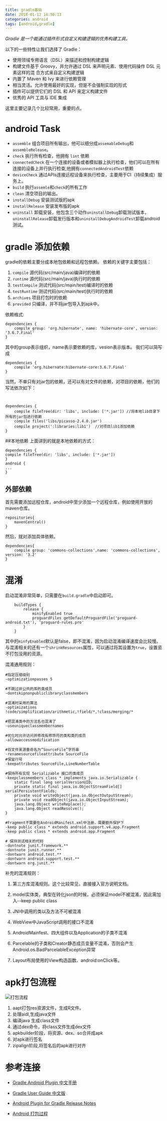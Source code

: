 ```yaml
---
title: gradle基础
date: 2018-01-12 14:50:13
categories: android
tags: [android,gradle]
---
```


*Gradle 是一个能通过插件形式自定义构建逻辑的优秀构建工具。*

以下的一些特性让我们选择了 Gradle：
* 使用领域专用语言（DSL）来描述和控制构建逻辑
* 构建文件基于 Groovy，并允许通过 DSL 来声明元素、使用代码操作 DSL 元素这样的混
合方式来自定义构建逻辑
* 内置了 Maven 和 Ivy 来进行依赖管理
* 相当灵活。允许使用最好的实现，但是不会强制实现的形式
* 插件可以提供它们的 DSL 和 API 来定义构建文件
* 优秀的 API 工具与 IDE 集成


这里主要记录几个比较常用，重要的点。
# android Task
* ``assemble`` 组合项目所有输出，他可以细分成``assemableDebug``和``assembleRelease``。
* ``check`` 执行所有检查，他拥有 ``lint`` 依赖
* ``connectedCheck`` 在一个连接的设备或者模拟器上执行检查，他们可以在所有连接的设备上并行执行检查,他拥有``connectedAndroidTest``依赖
* ``deviceCheck`` 通过APIs连接远程设备来执行检查，主要用于CI（持续集成）服务上。
* ``build`` 执行``assemle``和``check``的所有工作
* ``clean`` 清空项目的输出。
* ``installDebug`` 安装测试版的apk
* ``installRelease`` 安装发布版的apk
* ``uninstall`` 卸载安装，他包含三个动作``uninstallDebug``卸载测试版本， ``uninstallRelease``卸载发行版本和``uninstallDebugAndroidTest``卸载android测试。

# gradle 添加依赖
gradle的依赖主要分成本地包依赖和远程包依赖。
依赖的关键字主要包括：
1. ``compile`` 源代码(src/main/java)编译时的依赖
2. ``runtime`` 源代码(src/main/java)执行时的依赖
3. ``testCompile`` 测试代码(src/main/test)编译时的依赖
4. ``testRuntime`` 测试代码(src/main/test)执行时的依赖
5. ``archives`` 项目打包时的依赖
6. ``provided`` 只编译，并不将jar包导入到apk中。

依赖格式:
```
dependencies {
    compile group: 'org.hibernate', name: 'hibernate-core', version: '3.6.7.Final'
}
```
其中的group表示组织，name表示要依赖的库，vesion表示版本。
我们可以简写成
```
dependencies {
    compile 'org.hibernate:hibernate-core:3.6.7.Final'
}
```
当然，不单只有对jar包的依赖，还可以有对文件的依赖，对项目的依赖，他们的写法依次如下：
```


dependencies {
    compile fileTree(dir: 'libs', include: ['*.jar']) //将本地lib目录下所有的jar包进行依赖
    compile files('libs/picasso-2.4.0.jar')
    compile project(':libraries:lib1')  //对项目lib1添加依赖
}
```

##本地依赖
上面讲到的就是本地依赖的方式：
```
dependencies {
compile fileTree(dir: 'libs', include: ['*.jar'])
}
android {
...
}
```
## 外部依赖
首先需要添加远程仓库，android中至少添加一个远程仓库，例如使用开放的maven仓库。
```
repositories{
    mavenCentral()
}
```
然后，就对添加具体依赖。
```
dependencies{
    compile group: 'commons-collections',name: 'commons-collections', version: '3.2'
}
```

# 混淆
启动混淆非常简单，只需要在``build.gradle``中启动即可。
```
    buildTypes {
        release {
            minifyEnabled true
            proguardFiles getDefaultProguardFile('proguard-android.txt'), 'proguard-rules.pro'
        }
    }
```
其中的``minfyEnabled``默认是false，即不混淆，因为启动混淆编译速度会比较慢。
与混淆相关的还有一个`` shrinkResources ``属性，可以通过将其设置为``true``，设置资不打包没用的资源。

混淆通用规则：
```
#指定压缩级别
-optimizationpasses 5

#不跳过非公共的库的类成员
-dontskipnonpubliclibraryclassmembers

#混淆时采用的算法
-optimizations !code/simplification/arithmetic,!field/*,!class/merging/*

#把混淆类中的方法名也混淆了
-useuniqueclassmembernames

#优化时允许访问并修改有修饰符的类和类的成员 
-allowaccessmodification

#将文件来源重命名为“SourceFile”字符串
-renamesourcefileattribute SourceFile
#保留行号
-keepattributes SourceFile,LineNumberTable

#保持所有实现 Serializable 接口的类成员
-keepclassmembers class * implements java.io.Serializable {
    static final long serialVersionUID;
    private static final java.io.ObjectStreamField[] serialPersistentFields;
    private void writeObject(java.io.ObjectOutputStream);
    private void readObject(java.io.ObjectInputStream);
    java.lang.Object writeReplace();
    java.lang.Object readResolve();
}

#Fragment不需要在AndroidManifest.xml中注册，需要额外保护下
-keep public class * extends android.support.v4.app.Fragment
-keep public class * extends android.app.Fragment

# 保持测试相关的代码
-dontnote junit.framework.**
-dontnote junit.runner.**
-dontwarn android.test.**
-dontwarn android.support.test.**
-dontwarn org.junit.**
```

补充的混淆规则：
1. 第三方库混淆规则。这个比较常见，直接接入官方说明文档。

2. model实体类，典型在转化json的时候，必须保证model不被混淆，因此需加入--keep public class

3. JNI中调用的类以及方法不可被混淆

4. WebView中JavaScript调用的接口不混淆

5. AndroidMainfest、四大组件以及Application的子类不混淆

6. Parcelable的子类和Creator静态成员变量不混淆，否则会产生Android.os.BadParcelableException异常

7. Layout布局使用的View构造函数、android:onClick等。


# apk打包流程
![打包流程](https://upload-images.jianshu.io/upload_images/1441907-8a2c24bbb71c2cbf.png?imageMogr2/auto-orient/strip%7CimageView2/2/w/536)
1. aapt打包res资源文件，生成R文件。
2. 处理aidl,生成java文件
3. 编译java 生成class文件
4. 通过dex命令，将class文件生成dex文件
5. apkbuilder阶段，将资源、dex、so合并成apk
6. 对apk进行签名
7. zipalign阶段,将签名后的apk进行对齐


# 参考连接

* [Gradle Android Plugin 中文手册](https://www.gitbook.com/book/chaosleong/gradle-for-android)

* [Gradle User Guide 中文版](https://dongchuan.gitbooks.io/gradle-user-guide-/)

* [Android Plugin for Gradle Release Notes](https://developer.android.com/studio/releases/gradle-plugin.html)

* [Android 打包过程](https://www.jianshu.com/p/7c288a17cda8)
